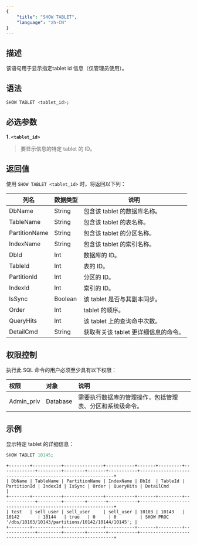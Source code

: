 ```yaml
---
{
    "title": "SHOW TABLET",
    "language": "zh-CN"
}
---
```


## 描述

该语句用于显示指定tablet id 信息（仅管理员使用）。

## 语法

```sql
SHOW TABLET <tablet_id>;
```

## 必选参数

**1. `<tablet_id>`**

> 要显示信息的特定 tablet 的 ID。

## 返回值

使用 `SHOW TABLET <tablet_id>` 时，将返回以下列：

| 列名          | 数据类型 | 说明                                                                   |
|---------------|----------|------------------------------------------------------------------------|
| DbName        | String   | 包含该 tablet 的数据库名称。                                           |
| TableName     | String   | 包含该 tablet 的表名称。                                               |
| PartitionName | String   | 包含该 tablet 的分区名称。                                             |
| IndexName     | String   | 包含该 tablet 的索引名称。                                             |
| DbId          | Int      | 数据库的 ID。                                                          |
| TableId       | Int      | 表的 ID。                                                              |
| PartitionId   | Int      | 分区的 ID。                                                            |
| IndexId       | Int      | 索引的 ID。                                                            |
| IsSync        | Boolean  | 该 tablet 是否与其副本同步。                                           |
| Order         | Int      | tablet 的顺序。                                                        |
| QueryHits     | Int      | 该 tablet 上的查询命中次数。                                           |
| DetailCmd     | String   | 获取有关该 tablet 更详细信息的命令。                                   |

## 权限控制

执行此 SQL 命令的用户必须至少具有以下权限：

| 权限        | 对象     | 说明                                                                                                                            |
|:------------|:---------|:--------------------------------------------------------------------------------------------------------------------------------|
| Admin_priv  | Database | 需要执行数据库的管理操作，包括管理表、分区和系统级命令。                                                                       |

## 示例

显示特定 tablet 的详细信息：

```sql
SHOW TABLET 10145;
```

```text
+--------+-----------+---------------+-----------+-------+---------+-------------+---------+--------+-------+-----------+------------------------------------------------------------+
| DbName | TableName | PartitionName | IndexName | DbId  | TableId | PartitionId | IndexId | IsSync | Order | QueryHits | DetailCmd                                                  |
+--------+-----------+---------------+-----------+-------+---------+-------------+---------+--------+-------+-----------+------------------------------------------------------------+
| test   | sell_user | sell_user     | sell_user | 10103 | 10143   | 10142       | 10144   | true   | 0     | 0         | SHOW PROC '/dbs/10103/10143/partitions/10142/10144/10145'; |
+--------+-----------+---------------+-----------+-------+---------+-------------+---------+--------+-------+-----------+------------------------------------------------------------+
```
